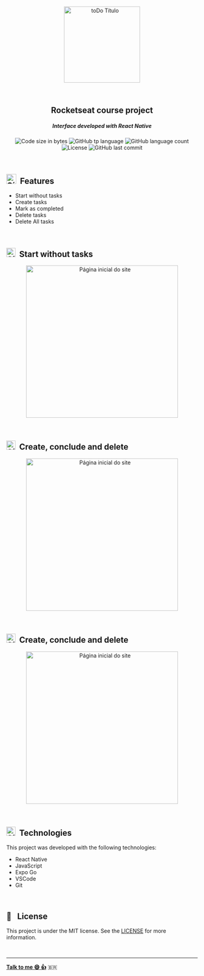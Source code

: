 <p align="center">
<br>
  <img  height="auto" width="200px" alt="toDo Título" src="https://res.cloudinary.com/dxijjbby3/image/upload/v1700691432/toDoReactNative/8740508d1b15da2962717f1014b2b397_b3qmt7.png"/>
</p>
<br>
  <h2 align="center">
      Rocketseat course project
  </h2>
  
  <h5 align="center">Interface developed with React Native</h5>
  <p align="center">
  <img alt="Code size in bytes" src="https://img.shields.io/github/languages/code-size/larissayasmim/toDoReactNative?color=5E60CE">
  <img alt="GitHub tp language" src="https://img.shields.io/github/languages/top/larissayasmim/toDoReactNative?color=4EA8DE">
  <img alt="GitHub language count" src="https://img.shields.io/github/languages/count/larissayasmim/toDoReactNative?color=5E60CE">
  <img alt="License" src="https://img.shields.io/badge/license-MIT-%2304D361?color=4EA8DE">
  <img alt="GitHub last commit" src="https://img.shields.io/github/last-commit/larissayasmim/toDoReactNative?color=5E60CE">
</p>
<br>

## <img alt="Símbolo scroll" width="26" src="https://res.cloudinary.com/dxijjbby3/image/upload/v1681739570/todolist/scroll_op9o3h.png"> &nbsp;Features
- Start without tasks
- Create tasks
- Mark as completed
- Delete tasks
- Delete All tasks

<br>

## <img alt="Símbolo check-fat" width="24" src="https://res.cloudinary.com/dxijjbby3/image/upload/v1681693694/todolist/check-fat_fctjeg.png"> &nbsp;Start without tasks
<p align="center">
<img height="auto" width="400" alt="Página inicial do site" src="https://res.cloudinary.com/dxijjbby3/image/upload/v1700689869/toDoReactNative/Screenshot_2023-11-22-18-34-09-573_host.exp.exponent_tapk9m_c9a053.jpg"/>
</p>

<br>


## <img alt="Símbolo check-fat" width="24" src="https://res.cloudinary.com/dxijjbby3/image/upload/v1681693694/todolist/check-fat_fctjeg.png"> &nbsp;Create, conclude and delete
<p align="center">
<img height="auto" width="400" alt="Página inicial do site" src="https://res.cloudinary.com/dxijjbby3/image/upload/v1700690021/toDoReactNative/Screenshot_2023-11-22-18-35-02-703_host.exp.exponent_uapcxg_48a24d.jpg"/>
</p>

<br>

## <img alt="Símbolo check-fat" width="24" src="https://res.cloudinary.com/dxijjbby3/image/upload/v1681693694/todolist/check-fat_fctjeg.png"> &nbsp;Create, conclude and delete
<p align="center">
<img height="auto" width="400" alt="Página inicial do site" src="https://res.cloudinary.com/dxijjbby3/image/upload/v1700690092/toDoReactNative/Screenrecorder-2023-11-22-18-31-37-748_online-video-cutter.com_avh9qz.gif"/>
</p>

<br>


## <img alt="Símbolo check-fat" width="24" src="https://res.cloudinary.com/dxijjbby3/image/upload/v1681693694/todolist/check-fat_fctjeg.png"> &nbsp;Technologies
This project was developed with the following technologies:

- React Native
- JavaScript
- Expo Go
- VSCode
- Git

<br>

## :page_with_curl: &nbsp; License
This project is under the MIT license. See the [LICENSE](https://github.com/larissayasmim/toDoList/blob/main/LICENCE) for more information.

<br>

---


**[Talk to me :smile:&nbsp;:thumbsup:](https://www.linkedin.com/in/larissayasmimpa)** <span>&#x1f1e7;&#x1f1f7;</span>
